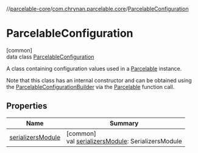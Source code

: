 //[parcelable-core](../../../index.md)/[com.chrynan.parcelable.core](../index.md)/[ParcelableConfiguration](index.md)

# ParcelableConfiguration

[common]\
data class [ParcelableConfiguration](index.md)

A class containing configuration values used in a [Parcelable](../-parcelable/index.md) instance.

Note that this class has an internal constructor and can be obtained using the [ParcelableConfigurationBuilder](../-parcelable-configuration-builder/index.md) via the [Parcelable](../-parcelable/index.md) function call.

## Properties

| Name | Summary |
|---|---|
| [serializersModule](serializers-module.md) | [common]<br>val [serializersModule](serializers-module.md): SerializersModule |
